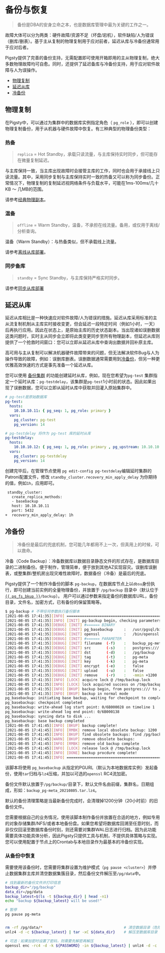 # 备份与恢复

> 备份是DBA的安身立命之本，也是数据库管理中最为关键的工作之一。

故障大体可以分为两类：硬件故障/资源不足（坏盘/宕机），软件缺陷/人为错误（删库/删表）。基于主从复制的物理复制用于应对前者，延迟从库与冷备份通常用于应对后者。

Pigsty提供了完善的备份支持，无需配置即可使用开箱即用的主从物理复制，绝大多数物理故障均可自愈。同时，还提供了延迟备库与冷备份支持，用于应对软件故障与人为误操作。

* [物理复制](#物理复制)
* [延迟从库](#延迟从库)
* [冷备份](#冷备份)



## 物理复制

在Pigsty中，可以通过为集群中的数据库实例指定角色（ `pg_role` ），即可以创建物理复制备份，用于从机器与硬件故障中恢复。有三种典型的物理备份类型：



### 热备

> `replica` = Hot Standby，承载只读流量，与主库保持实时同步，但可能存在微量复制延迟。

与主库保持一致，当主库出现故障时会接管主库的工作，同时也会用于承接线上只读流量。其中，采用同步复制与主库保持实时一致的热备又可以称为同步备份。正常情况下，物理复制的复制延迟视网络条件与负载水平，可能在1ms-100ms/几十KB ～ 几MB的范围。

请参考[经典物理副本](d-pgsql.md#主从集群)。



### 温备

> `offline` = Warm Standby，温备，不承担在线流量。备用，或仅用于离线/分析查询。

温备（Warm Standby）：与热备类似，但不承载线上流量。

请参考[离线从库部署](d-pgsql.md#离线从库)。



### 同步备库

> `standby` = Sync Standby，与主库保持严格实时同步。

请参考[同步从库部署](d-pgsql.md#同步从库)







## 延迟从库

延迟从库相比是一种快速应对软件故障/人为错误的措施。延迟从库采用标准的主从流复制机制从主库实时接收变更，但会延迟一段特定时间（例如1小时，一天）后再执行应用。因此在状态上，是原始主库的历史状态副本。当出现诸如误删数据这类问题时，实时主从同步会立即将此类变更同步至所有物理副本，但延迟从库则提供了一个抢救时间窗口：您可以立即从延迟从库中查询出数据并回补原主库。

高可用与主从复制可以解决机器硬件故障带来的问题，但无法解决软件Bug与人为操作导致的故障，例如：误删库删表。误删数据通常需要用到[冷备份](t-backup.md)，但另一种更优雅高效快速的方式是事先准备一个延迟从库。

您可以使用 [备份集群](#备份集群) 的功能创建延时从库，例如，现在您希望为`pg-test` 集群指定一个延时从库：`pg-testdelay`，该集群是`pg-test`1小时前的状态。因此如果出现了误删数据，您可以立即从延时从库中获取并回灌入原始集群中。


```yaml
# pg-test是原始数据库
pg-test:
  hosts:
    10.10.10.11: { pg_seq: 1, pg_role: primary }
  vars:
    pg_cluster: pg-test
    pg_version: 14

# pg-testdelay 将作为 pg-test 库的延时从库
pg-testdelay:
  hosts:
    10.10.10.12: { pg_seq: 1, pg_role: primary , pg_upstream: 10.10.10.11 } # 实际角色为 Standby Leader
  vars:
    pg_cluster: pg-testdelay
    pg_version: 14          
```

创建完毕后，在管理节点使用 `pg edit-config pg-testdelay`编辑延时集群的Patroni配置文件，修改 `standby_cluster.recovery_min_apply_delay` 为你期待的值，例如`1h`，应用即可。

```bash
 standby_cluster:
   create_replica_methods:
   - basebackup
   host: 10.10.10.11
   port: 5432
+  recovery_min_apply_delay: 1h
```











## 冷备份

> 冷备份是最后的兜底机制，您可能几年都用不上一次，但真用上的时候，可以救命。 

冷备（Code Backup）：冷备数据库以数据目录静态文件的形式存在，是数据库目录的二进制备份。便于制作，管理简单，便于放到其他AZ实现容灾。误删库误删表，或整集群/整机房出现灾难性故障时，数据备份（冷备）是最后的兜底。

Pigsty提供了一个制作冷备份的脚本 `pg-backup`，在数据库节点上以`dbsu`身份执行，即可创建当前实例的全量物理备份，并放置于 `/pg/backup` 目录中（默认位于 [`{{ pg_fs_bkup }}`](v-pgsql.md#pg_fs_bkup)`/backup`）。
用户可以通过参数来指定备份的数据库URL，备份目录，文件名，加密方式，已有备份的保留策略等。


```bash
$ pg-backup # 不带任何参数执行备份脚本
[2021-08-05 17:41:35][INFO] ================================================================
[2021-08-05 17:41:35][INFO] [INIT] pg-backup begin, checking parameters
[2021-08-05 17:41:35][DEBUG] [INIT] #====== BINARY
[2021-08-05 17:41:35][DEBUG] [INIT] pg_basebackup     :   /usr/pgsql/bin/pg_basebackup
[2021-08-05 17:41:35][DEBUG] [INIT] openssl           :   /bin/openssl
[2021-08-05 17:41:35][DEBUG] [INIT] #====== PARAMETER
[2021-08-05 17:41:35][DEBUG] [INIT] filename  (-f)    :   backup_pg-meta_20210805.tar.lz4
[2021-08-05 17:41:35][DEBUG] [INIT] src       (-s)    :   postgres:///
[2021-08-05 17:41:35][DEBUG] [INIT] dst       (-d)    :   /pg/backup
[2021-08-05 17:41:35][DEBUG] [INIT] tag       (-t)    :   pg-meta
[2021-08-05 17:41:35][DEBUG] [INIT] key       (-k)    :   pg-meta
[2021-08-05 17:41:35][DEBUG] [INIT] encrypt   (-e)    :   false
[2021-08-05 17:41:35][DEBUG] [INIT] upload    (-u)    :   false
[2021-08-05 17:41:35][DEBUG] [INIT] remove    (-r)    :   -mmin +1200
[2021-08-05 17:41:35][INFO] [LOCK] acquire lock @ /tmp/backup.lock
[2021-08-05 17:41:35][INFO] [LOCK] lock acquired success on /tmp/backup.lock, pid=25438
[2021-08-05 17:41:35][INFO] [BKUP] backup begin, from postgres:/// to /pg/backup/backup_pg-meta_20210805.tar.lz4
[2021-08-05 17:41:35][INFO] [BKUP] backup in normal mode
pg_basebackup: initiating base backup, waiting for checkpoint to complete
pg_basebackup: checkpoint completed
pg_basebackup: write-ahead log start point: 0/6B000028 on timeline 1
pg_basebackup: write-ahead log end point: 0/6B000138
pg_basebackup: syncing data to disk ...
pg_basebackup: base backup completed
[2021-08-05 17:41:45][INFO] [BKUP] backup complete!
[2021-08-05 17:41:45][INFO] [RMBK] remove local obsolete backup: 1200
[2021-08-05 17:41:45][INFO] [BKUP] find obsolete backups: find /pg/backup/ -maxdepth 1 -type f -mmin +1200 -name 'backup*.lz4'
[2021-08-05 17:41:45][WARN] [BKUP] remove obsolete backups:
[2021-08-05 17:41:45][INFO] [RMBK] remove old backup complete
[2021-08-05 17:41:45][INFO] [LOCK] release lock @ /tmp/backup.lock
[2021-08-05 17:41:45][INFO] [DONE] backup procdure complete!
[2021-08-05 17:41:45][INFO] ================================================================
```

该脚本将使用 `pg_basebackup` 从指定的PGURL（默认为本地数据库实例）发起备份，使用`tar`归档与`lz4`压缩，并加以可选的`openssl` RC4流加密。

备份文件默认放置于`/pg/backup/`目录下，默认文件名由前缀，集群名，日期组成，形如：`backup_pg-meta_20210805.tar.lz4`。

默认的备份清理策略是当最新备份完成时，会清理掉1200分钟（20小时前）的旧备份文件。

您需要根据自己的业务情况，使用该脚本制作备份并放置在合适的地方，例如专用的对象存储集群/NFS/或者本地备份盘。如果您希望将数据库回溯至任意时刻，而非仅仅回滚至数据库备份时刻，则还需要对集群WAL日志进行归档。因为此功能需要具体功能具体分析，因此Pigsty只提供工具与机制，不提供具体策略与实现。您可以使用配置于节点上的Crontab与本地目录作为最基本的冷备份实现。




### 从备份中恢复

需要使用该备份时，您需要将集群设置为维护模式（`pg pause <cluster>`）并停止数据集群主库并清空数据集簇目录，然后备份文件解压至`/pg/data`中。

```bash
# 找到最新的备份文件并打印信息
backup_dir="/pg/backup"
data_dir=/pg/data
backup_latest=$(ls -t ${backup_dir} | head -n1)
echo "backup ${backup_latest} will be used!"

# 暂停
pg pause pg-meta


rm -rf /pg/data/*                                     # 清空数据目录（危险）
unlz4 -d -c ${backup_latest} | tar -xC ${data_dir}    # 解压至数据库目录

# 可选：如果加密时设置了密码，则需要先解密再解压
openssl enc -rc4 -d -k ${PASSWORD} -in ${backup_latest} | unlz4 -d -c | tar -xC ${data_dir}
```
